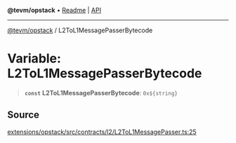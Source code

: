 **@tevm/opstack** • [Readme](../README.md) \| [API](../globals.md)

***

[@tevm/opstack](../README.md) / L2ToL1MessagePasserBytecode

# Variable: L2ToL1MessagePasserBytecode

> **`const`** **L2ToL1MessagePasserBytecode**: ```0x${string}```

## Source

[extensions/opstack/src/contracts/l2/L2ToL1MessagePasser.ts:25](https://github.com/evmts/tevm-monorepo/blob/main/extensions/opstack/src/contracts/l2/L2ToL1MessagePasser.ts#L25)
